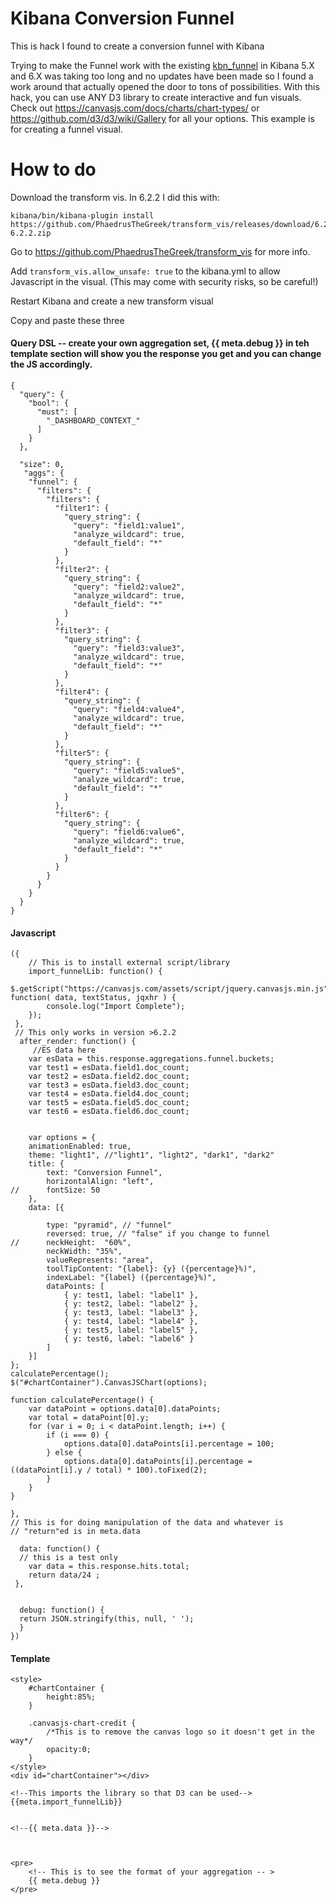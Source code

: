 # Kibana Conversion Funnel
This is hack I found to create a conversion funnel with Kibana


Trying to make the Funnel work with the existing [kbn_funnel](XXX) in Kibana 5.X and 6.X was taking too long and no updates have been made so I found a work around that actually opened the door to tons of possibilities. With this hack, you can use ANY D3 library to create interactive and fun visuals. Check out https://canvasjs.com/docs/charts/chart-types/ or https://github.com/d3/d3/wiki/Gallery for all your options. This example is for creating a funnel visual.



# How to do

Download the transform vis. In 6.2.2 I did this with:
```
kibana/bin/kibana-plugin install https://github.com/PhaedrusTheGreek/transform_vis/releases/download/6.2.2/transform_vis-6.2.2.zip
```
Go to https://github.com/PhaedrusTheGreek/transform_vis for more info.

Add `transform_vis.allow_unsafe: true` to the kibana.yml to allow Javascript in the visual. (This may come with security risks, so be careful!)

Restart Kibana and create a new transform visual 

Copy and paste these three

#### Query DSL -- create your own aggregation set, {{ meta.debug }} in teh template section will show you the response you get and you can change the JS accordingly.
```
{
  "query": {
    "bool": {
      "must": [  
        "_DASHBOARD_CONTEXT_"
      ] 
    }  
  },
  
  "size": 0, 
   "aggs": {
    "funnel": {
      "filters": {
        "filters": {
          "filter1": {
            "query_string": {
              "query": "field1:value1",
              "analyze_wildcard": true,
              "default_field": "*"
            }  
          },
          "filter2": {
            "query_string": {
              "query": "field2:value2",
              "analyze_wildcard": true,
              "default_field": "*"
            }
          },
          "filter3": {
            "query_string": {
              "query": "field3:value3",
              "analyze_wildcard": true,
              "default_field": "*"
            }
          },
          "filter4": {
            "query_string": {
              "query": "field4:value4",
              "analyze_wildcard": true,
              "default_field": "*"
            }
          },
          "filter5": {
            "query_string": {
              "query": "field5:value5",
              "analyze_wildcard": true,
              "default_field": "*"
            }
          },
          "filter6": {
            "query_string": {
              "query": "field6:value6",
              "analyze_wildcard": true,
              "default_field": "*"
            }
          }
        }
      }
    }
  }
}
```
#### Javascript

```
({
    // This is to install external script/library
    import_funnelLib: function() {
     $.getScript("https://canvasjs.com/assets/script/jquery.canvasjs.min.js", function( data, textStatus, jqxhr ) {
        console.log("Import Complete");
    }); 
 },
 // This only works in version >6.2.2
  after_render: function() {
     //ES data here
    var esData = this.response.aggregations.funnel.buckets;
    var test1 = esData.field1.doc_count;
    var test2 = esData.field2.doc_count;
    var test3 = esData.field3.doc_count;
    var test4 = esData.field4.doc_count;
    var test5 = esData.field5.doc_count;
    var test6 = esData.field6.doc_count; 

    
    var options = {
	animationEnabled: true,
	theme: "light1", //"light1", "light2", "dark1", "dark2"
	title: {
		text: "Conversion Funnel",
		horizontalAlign: "left",
// 		fontSize: 50
	},
	data: [{
    
		type: "pyramid", // "funnel"
		reversed: true, // "false" if you change to funnel
// 		neckHeight:  "60%",
        neckWidth: "35%",
        valueRepresents: "area",
		toolTipContent: "{label}: {y} ({percentage}%)",
		indexLabel: "{label} ({percentage}%)",
		dataPoints: [
			{ y: test1, label: "label1" },
			{ y: test2, label: "label2" },
			{ y: test3, label: "label3" },
			{ y: test4, label: "label4" },
			{ y: test5, label: "label5" },
			{ y: test6, label: "label6" }
		]
	}]
};
calculatePercentage();
$("#chartContainer").CanvasJSChart(options);
 
function calculatePercentage() {
	var dataPoint = options.data[0].dataPoints;
	var total = dataPoint[0].y;
	for (var i = 0; i < dataPoint.length; i++) {
		if (i === 0) {
			options.data[0].dataPoints[i].percentage = 100;
		} else {
			options.data[0].dataPoints[i].percentage = ((dataPoint[i].y / total) * 100).toFixed(2);
		}
	}
}

},
// This is for doing manipulation of the data and whatever is 
// "return"ed is in meta.data

  data: function() {
  // this is a test only
    var data = this.response.hits.total;
    return data/24 ;
 },


  debug: function() {
  return JSON.stringify(this, null, ' ');
  } 
}) 

```
#### Template
```
<style>
    #chartContainer {
        height:85%;
    }
    
    .canvasjs-chart-credit {
        /*This is to remove the canvas logo so it doesn't get in the way*/
        opacity:0;
    }
</style>
<div id="chartContainer"></div>

<!--This imports the library so that D3 can be used-->
{{meta.import_funnelLib}}


<!--{{ meta.data }}-->



<pre>
    <!-- This is to see the format of your aggregation -- >
    {{ meta.debug }}
</pre>
```

